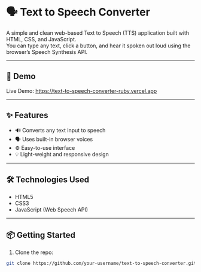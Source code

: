 # 🗣️ Text to Speech Converter

A simple and clean web-based Text to Speech (TTS) application built with HTML, CSS, and JavaScript.  
You can type any text, click a button, and hear it spoken out loud using the browser’s Speech Synthesis API.

---

## 🚀 Demo

Live Demo: https://text-to-speech-converter-ruby.vercel.app

---
## ✨ Features

- 🔊 Converts any text input to speech
- 🗣️ Uses built-in browser voices
- ⚙️ Easy-to-use interface
- 💡 Light-weight and responsive design

---

## 🛠️ Technologies Used

- HTML5  
- CSS3  
- JavaScript (Web Speech API)

---

## 📦 Getting Started

1. Clone the repo:

```bash
git clone https://github.com/your-username/text-to-speech-converter.git
